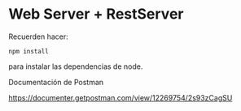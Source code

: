 # Web Server + RestServer

Recuerden hacer:

```npm install```

para instalar las dependencias de node.

Documentación de Postman

https://documenter.getpostman.com/view/12269754/2s93zCagSU 